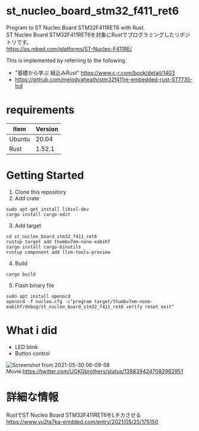 # st_nucleo_board_stm32_f411_ret6
Program to ST Nucleo Board STM32F411RET6 with Rust.  
ST Nucleo Board STM32F411RET6を対象にRustでプログラミングしたリポジトリです。  
https://os.mbed.com/platforms/ST-Nucleo-F411RE/

This is implemented by referring to the following.
- "基礎から学ぶ 組込みRust" https://www.c-r.com/book/detail/1403
- https://github.com/melodyaheath/stm32f411re-embedded-rust-ST7735-lcd

# requirements
| Item | Version |
| ------------- | ------------- |
| Ubuntu  | 20.04  |
| Rust  | 1.52.1  |

# Getting Started
1. Clone this repository
2. Add crate
```
sudo apt-get install libssl-dev
cargo install cargo-edit
```
3. Add target
```
cd st_nucleo_board_stm32_f411_ret6
rustup target add thumbv7em-none-eabihf
cargo install cargo-binutils
rustup component add llvm-tools-preview
```
4. Build
```
cargo build
```
5. Flash binary file
```
sudo apt install openocd
openocd -f nucleo.cfg -c"program target/thumbv7em-none-eabihf/debug/st_nucleo_board_stm32_f411_ret6 verify reset exit"
```

# What i did
- LED blink
- Button control

![Screenshot from 2021-05-30 06-09-58](https://user-images.githubusercontent.com/44434953/120084773-fc814d00-c10d-11eb-9dc0-a801e8dbd2a9.png)  
Movie:https://twitter.com/UGKGbrothers/status/1398394247082962951


# 詳細な情報
RustでST Nucleo Board STM32F411RET6をLチカさせる  
https://www.yu2ta7ka-emdded.com/entry/2021/05/25/175150
